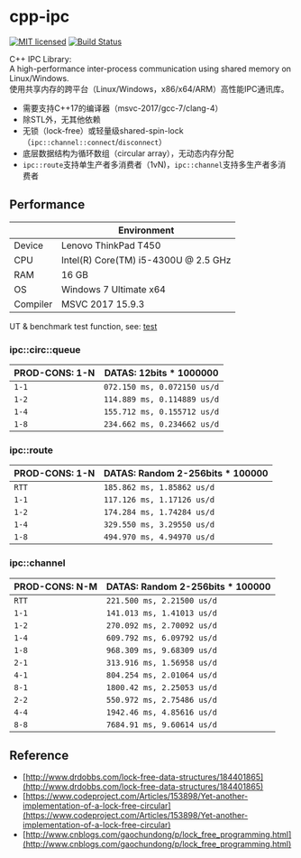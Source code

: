 # cpp-ipc

[![MIT licensed](https://img.shields.io/badge/license-MIT-blue.svg)](https://github.com/mutouyun/cpp-ipc/blob/master/LICENSE) [![Build Status](https://travis-ci.org/mutouyun/cpp-ipc.svg?branch=master)](https://travis-ci.org/mutouyun/cpp-ipc)

C++ IPC Library:  
A high-performance inter-process communication using shared memory on Linux/Windows.  
使用共享内存的跨平台（Linux/Windows，x86/x64/ARM）高性能IPC通讯库。
 
 * 需要支持C++17的编译器（msvc-2017/gcc-7/clang-4）
 * 除STL外，无其他依赖
 * 无锁（lock-free）或轻量级shared-spin-lock（`ipc::channel::connect`/`disconnect`）
 * 底层数据结构为循环数组（circular array），无动态内存分配
 * `ipc::route`支持单生产者多消费者（1vN)，`ipc::channel`支持多生产者多消费者
 
## Performance

 | | Environment |
 | ------ | ------ |
 | Device | Lenovo ThinkPad T450 |
 | CPU | Intel(R) Core(TM) i5-4300U @ 2.5 GHz |
 | RAM | 16 GB |
 | OS | Windows 7 Ultimate x64 |
 | Compiler | MSVC 2017 15.9.3 |

UT & benchmark test function, see: [test](test)

### ipc::circ::queue

 | PROD-CONS: 1-N | DATAS: 12bits * 1000000 |
 | ------ | ------ |
 | `1-1` | `072.150 ms, 0.072150 us/d` |
 | `1-2` | `114.889 ms, 0.114889 us/d` |
 | `1-4` | `155.712 ms, 0.155712 us/d` |
 | `1-8` | `234.662 ms, 0.234662 us/d` |

### ipc::route

 | PROD-CONS: 1-N | DATAS: Random 2-256bits * 100000 |
 | ------ | ------ |
 | `RTT` | `185.862 ms, 1.85862 us/d` |
 | `1-1` | `117.126 ms, 1.17126 us/d` |
 | `1-2` | `174.284 ms, 1.74284 us/d` |
 | `1-4` | `329.550 ms, 3.29550 us/d` |
 | `1-8` | `494.970 ms, 4.94970 us/d` |

### ipc::channel

 | PROD-CONS: N-M | DATAS: Random 2-256bits * 100000 |
 | ------ | ------ |
 | `RTT` | `221.500 ms, 2.21500 us/d` |
 | `1-1` | `141.013 ms, 1.41013 us/d` |
 | `1-2` | `270.092 ms, 2.70092 us/d` |
 | `1-4` | `609.792 ms, 6.09792 us/d` |
 | `1-8` | `968.309 ms, 9.68309 us/d` |
 | `2-1` | `313.916 ms, 1.56958 us/d` |
 | `4-1` | `804.254 ms, 2.01064 us/d` |
 | `8-1` | `1800.42 ms, 2.25053 us/d` |
 | `2-2` | `550.972 ms, 2.75486 us/d` |
 | `4-4` | `1942.46 ms, 4.85616 us/d` |
 | `8-8` | `7684.91 ms, 9.60614 us/d` |

## Reference

 * [http://www.drdobbs.com/lock-free-data-structures/184401865](http://www.drdobbs.com/lock-free-data-structures/184401865)
 * [https://www.codeproject.com/Articles/153898/Yet-another-implementation-of-a-lock-free-circular](https://www.codeproject.com/Articles/153898/Yet-another-implementation-of-a-lock-free-circular)
 * [http://www.cnblogs.com/gaochundong/p/lock_free_programming.html](http://www.cnblogs.com/gaochundong/p/lock_free_programming.html)